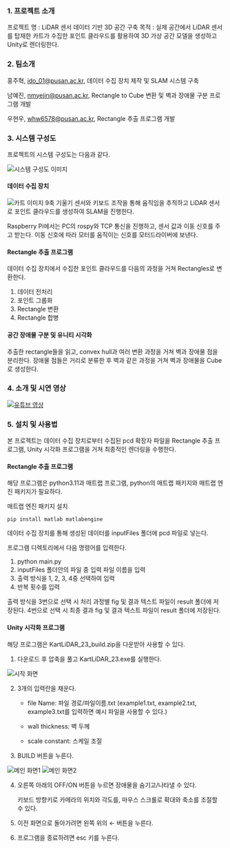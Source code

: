 ### 1. 프로젝트 소개

프로젝트 명 : LiDAR 센서 데이터 기반 3D 공간 구축
목적 : 실제 공간에서 LiDAR 센서를 탑재한 카트가 수집한 포인트 클라우드를 활용하여 3D 가상 공간 모델을 생성하고 Unity로 렌더링한다.

### 2. 팀소개

홍주혁, ido_01@pusan.ac.kr, 데이터 수집 장치 제작 및 SLAM 시스템 구축

남예진, nmyejin@pusan.ac.kr, Rectangle to Cube 변환 및 벽과 장애물 구분 프로그램 개발

우현우, whw6578@pusan.ac.kr, Rectangle 추출 프로그램 개발

### 3. 시스템 구성도

프로젝트의 시스템 구성도는 다음과 같다.

![시스템 구성도 이미지](https://github.com/pnucse-capstone/capstone-2023-1-23/assets/102347501/cce5835a-aa81-42cc-a00b-b4a30f43d681)

#### 데이터 수집 장치
![카트 이미지](https://github.com/pnucse-capstone/capstone-2023-1-23/assets/102347501/57fa0e79-2b6d-497d-b5e1-2e2e3637af2d)
9축 기울기 센서와 키보드 조작을 통해 움직임을 추적하고 LiDAR 센서로 포인트 클라우드를 생성하여 SLAM을 진행한다.

Raspberry Pi에서는 PC의 rospy와 TCP 통신을 진행하고, 센서 값과 이동 신호를 주고 받는다. 이동 신호에 따라 모터를 움직이는 신호를 모터드라이버에 보낸다.

#### Rectangle 추출 프로그램
데이터 수집 장치에서 수집한 포인트 클라우드를 다음의 과정을 거쳐 Rectangles로 변환한다.

1. 데이터 전처리
2. 포인트 그룹화
3. Rectangle 변환
4. Rectangle 합병

#### 공간 장애물 구분 및 유니티 시각화
추출한 rectangle들을 읽고, convex hull과 여러 변환 과정을 거쳐 벽과 장애물 점을 분리한다.
장애물 점들은 거리로 분류한 후 벽과 같은 과정을 거쳐 벽과 장애물을 Cube로 생성한다.

### 4. 소개 및 시연 영상

[![유튜브 영상](http://img.youtube.com/vi/_DUv0jyv7Tc/0.jpg)](https://www.youtube.com/watch?v=_DUv0jyv7Tc)

### 5. 설치 및 사용법

본 프로젝트는 데이터 수집 장치로부터 수집된 pcd 확장자 파일을 Rectangle 추출 프로그램, Unity 시각화 프로그램을 거쳐 최종적인 렌더링을 수행한다.

#### Rectangle 추출 프로그램
해당 프로그램은 python3.11과 매트랩 프로그램, python의 매트랩 패키지와 매트랩 엔진 패키지가 필요하다.

매트랩 엔진 패키지 설치

```
pip install matlab matlabengine
```

데이터 수집 장치를 통해 생성된 데이터를 inputFiles 폴더에 pcd 파일로 넣는다.

프로그램 디렉토리에서 다음 명령어를 입력한다.
1. python main.py
2. inputFiles 폴더안의 파일 중 입력 파일 이름을 입력
3. 출력 방식을 1, 2, 3, 4중 선택하여 입력
4. 반복 횟수를 입력

출력 방식을 3번으로 선택 시 처리 과정별 fig 및 결과 텍스트 파일이 result 폴더에 저장된다. 
4번으로 선택 시 최종 결과 fig 및 결과 텍스트 파일이 result 폴더에 저장된다.

#### Unity 시각화 프로그램 
해당 프로그램은 KartLiDAR_23_build.zip을 다운받아 사용할 수 있다.

1. 다운로드 후 압축을 풀고 KartLiDAR_23.exe를 실행한다.

![시작 화면](https://github.com/pnucse-capstone/capstone-2023-1-23/assets/114997956/ede1e939-0f63-4073-80fb-f3ff1e50c437)

2. 3개의 입력란을 채운다.

   * file Name: 파일 경로/파일이름.txt (example1.txt, example2.txt, example3.txt를 입력하면 예시 파일을 사용할 수 있다.)

   * wall thickness: 벽 두께

   * scale constant: 스케일 조절
  
3. BUILD 버튼을 누른다.

![메인 화면1](https://github.com/pnucse-capstone/capstone-2023-1-23/assets/114997956/60871115-403c-4dbf-b373-f35d4a347151)
![메인 화면2](https://github.com/pnucse-capstone/capstone-2023-1-23/assets/114997956/ef0c831f-9f29-4102-a675-188754b81c87)

4. 오른쪽 아래의 OFF/ON 버튼을 누르면 장애물을 숨기고/나타낼 수 있다.

   키보드 방향키로 카메라의 위치와 각도를, 마우스 스크롤로 확대와 축소를 조절할 수 있다.
   
5. 이전 화면으로 돌아가려면 왼쪽 위의 ← 버튼을 누른다.
6. 프로그램을 종료하려면 esc 키를 누른다.

